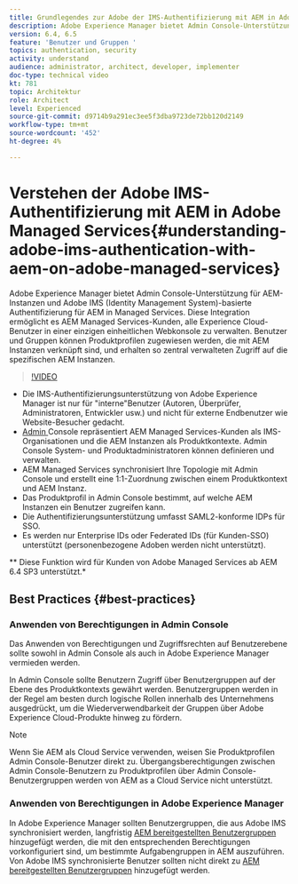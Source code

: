 ```yaml
---
title: Grundlegendes zur Adobe der IMS-Authentifizierung mit AEM in Adobe Managed Services
description: Adobe Experience Manager bietet Admin Console-Unterstützung für AEM-Instanzen und Adobe IMS (Identity Management System)-basierte Authentifizierung für AEM in Managed Services.   Diese Integration ermöglicht es AEM Managed Services-Kunden, alle Experience Cloud-Benutzer in einer einzigen einheitlichen Webkonsole zu verwalten. Benutzer und Gruppen können Produktprofilen zugewiesen werden, die mit AEM Instanzen verknüpft sind, und erhalten so zentral verwalteten Zugriff auf die spezifischen AEM Instanzen.
version: 6.4, 6.5
feature: 'Benutzer und Gruppen '
topics: authentication, security
activity: understand
audience: administrator, architect, developer, implementer
doc-type: technical video
kt: 781
topic: Architektur
role: Architect
level: Experienced
source-git-commit: d9714b9a291ec3ee5f3dba9723de72bb120d2149
workflow-type: tm+mt
source-wordcount: '452'
ht-degree: 4%

---
```



# Verstehen der Adobe IMS-Authentifizierung mit AEM in Adobe Managed Services{#understanding-adobe-ims-authentication-with-aem-on-adobe-managed-services}

Adobe Experience Manager bietet Admin Console-Unterstützung für AEM-Instanzen und Adobe IMS (Identity Management System)-basierte Authentifizierung für AEM in Managed Services.   Diese Integration ermöglicht es AEM Managed Services-Kunden, alle Experience Cloud-Benutzer in einer einzigen einheitlichen Webkonsole zu verwalten. Benutzer und Gruppen können Produktprofilen zugewiesen werden, die mit AEM Instanzen verknüpft sind, und erhalten so zentral verwalteten Zugriff auf die spezifischen AEM Instanzen.

>[!VIDEO](https://video.tv.adobe.com/v/26170?quality=12&learn=on)

* Die IMS-Authentifizierungsunterstützung von Adobe Experience Manager ist nur für &quot;interne&quot;Benutzer (Autoren, Überprüfer, Administratoren, Entwickler usw.) und nicht für externe Endbenutzer wie Website-Besucher gedacht.
* [Admin ](https://adminconsole.adobe.com/) Console repräsentiert AEM Managed Services-Kunden als IMS-Organisationen und die AEM Instanzen als Produktkontexte. Admin Console System- und Produktadministratoren können definieren und verwalten.
* AEM Managed Services synchronisiert Ihre Topologie mit Admin Console und erstellt eine 1:1-Zuordnung zwischen einem Produktkontext und AEM Instanz.
* Das Produktprofil in Admin Console bestimmt, auf welche AEM Instanzen ein Benutzer zugreifen kann.
* Die Authentifizierungsunterstützung umfasst SAML2-konforme IDPs für SSO.
* Es werden nur Enterprise IDs oder Federated IDs (für Kunden-SSO) unterstützt (personenbezogene Adoben werden nicht unterstützt).

** Diese Funktion wird für Kunden von Adobe Managed Services ab AEM 6.4 SP3 unterstützt.*

## Best Practices {#best-practices}

### Anwenden von Berechtigungen in Admin Console

Das Anwenden von Berechtigungen und Zugriffsrechten auf Benutzerebene sollte sowohl in Admin Console als auch in Adobe Experience Manager vermieden werden.

In Admin Console sollte Benutzern Zugriff über Benutzergruppen auf der Ebene des Produktkontexts gewährt werden. Benutzergruppen werden in der Regel am besten durch logische Rollen innerhalb des Unternehmens ausgedrückt, um die Wiederverwendbarkeit der Gruppen über Adobe Experience Cloud-Produkte hinweg zu fördern.

>[!NOTE]
>
> Wenn Sie AEM als Cloud Service verwenden, weisen Sie Produktprofilen Admin Console-Benutzer direkt zu. Übergangsberechtigungen zwischen Admin Console-Benutzern zu Produktprofilen über Admin Console-Benutzergruppen werden von AEM as a Cloud Service nicht unterstützt.

### Anwenden von Berechtigungen in Adobe Experience Manager

In Adobe Experience Manager sollten Benutzergruppen, die aus Adobe IMS synchronisiert werden, langfristig [AEM bereitgestellten Benutzergruppen](https://helpx.adobe.com/de/experience-manager/6-4/sites/administering/using/security.html) hinzugefügt werden, die mit den entsprechenden Berechtigungen vorkonfiguriert sind, um bestimmte Aufgabengruppen in AEM auszuführen. Von Adobe IMS synchronisierte Benutzer sollten nicht direkt zu [AEM bereitgestellten Benutzergruppen](https://helpx.adobe.com/experience-manager/6-4/sites/administering/using/security.html) hinzugefügt werden.
